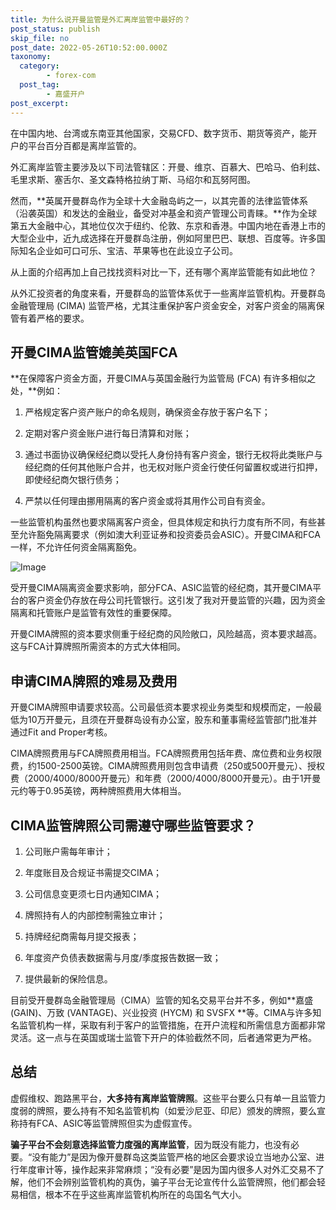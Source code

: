 ```yaml
---
title: 为什么说开曼监管是外汇离岸监管中最好的？
post_status: publish
skip_file: no
post_date: 2022-05-26T10:52:00.000Z
taxonomy:
  category:
        - forex-com
  post_tag:
        - 嘉盛开户
post_excerpt: 
---
```

在中国内地、台湾或东南亚其他国家，交易CFD、数字货币、期货等资产，能开户的平台百分百都是离岸监管的。

外汇离岸监管主要涉及以下司法管辖区：开曼、维京、百慕大、巴哈马、伯利兹、毛里求斯、塞舌尔、圣文森特格拉纳丁斯、马绍尔和瓦努阿图。

然而，**英属开曼群岛作为全球十大金融岛屿之一，以其完善的法律监管体系（沿袭英国）和发达的金融业，备受对冲基金和资产管理公司青睐。**作为全球第五大金融中心，其地位仅次于纽约、伦敦、东京和香港。中国内地在香港上市的大型企业中，近九成选择在开曼群岛注册，例如阿里巴巴、联想、百度等。许多国际知名企业如可口可乐、宝洁、苹果等也在此设立子公司。

从上面的介绍再加上自己找找资料对比一下，还有哪个离岸监管能有如此地位？

从外汇投资者的角度来看，开曼群岛的监管体系优于一些离岸监管机构。开曼群岛金融管理局 (CIMA) 监管严格，尤其注重保护客户资金安全，对客户资金的隔离保管有着严格的要求。

## 开曼CIMA监管媲美英国FCA

**在保障客户资金方面，开曼CIMA与英国金融行为监管局 (FCA) 有许多相似之处，**例如：

1. 严格规定客户资产账户的命名规则，确保资金存放于客户名下；

1. 定期对客户资金账户进行每日清算和对账；

1. 通过书面协议确保经纪商以受托人身份持有客户资金，银行无权将此类账户与经纪商的任何其他账户合并，也无权对账户资金行使任何留置权或进行扣押，即使经纪商欠银行债务；

1. 严禁以任何理由挪用隔离的客户资金或将其用作公司自有资金。

一些监管机构虽然也要求隔离客户资金，但具体规定和执行力度有所不同，有些甚至允许豁免隔离要求（例如澳大利亚证券和投资委员会ASIC）。开曼CIMA和FCA一样，不允许任何资金隔离豁免。

![Image](https://prod-files-secure.s3.us-west-2.amazonaws.com/39ed1227-6d7d-4570-be36-9ccd4a2c4241/bd849744-3fcb-4a37-8312-357962c8f065/image.png?X-Amz-Algorithm=AWS4-HMAC-SHA256&X-Amz-Content-Sha256=UNSIGNED-PAYLOAD&X-Amz-Credential=ASIAZI2LB4666GOZHQMY%2F20251027%2Fus-west-2%2Fs3%2Faws4_request&X-Amz-Date=20251027T101328Z&X-Amz-Expires=3600&X-Amz-Security-Token=IQoJb3JpZ2luX2VjEOr%2F%2F%2F%2F%2F%2F%2F%2F%2F%2FwEaCXVzLXdlc3QtMiJGMEQCIHjgTNd7tOWac2kZEgIKHvLEMs%2BPa0ijqYOlYmLyqBrOAiA3NT9W1TcSu5FgN92syvANU9YZ6i5E6yCpAgFZjGLKGCqIBAij%2F%2F%2F%2F%2F%2F%2F%2F%2F%2F8BEAAaDDYzNzQyMzE4MzgwNSIMvKkgmE6iBssrdTd9KtwD5htf54kLmQVTG7XhUSGW04auliOZ6ClLHypLkls7x8IZTfGNhtg418KMc2vBrItZRjkVmbFQCnLSoHYX%2Bgamu40tx3SfR3XEoiU%2BudadscTjhO%2BrYGWf%2FqjuQCn6NCfSugS832UkLPvp1Z7rGrNtfD6EcWqF2hJ4xZ0dC7iX594YkJPHv%2B9RShEj%2FMmqqeF0cn34tC2DINV%2FN0rCxGOe%2BNm8ZpwFwsrVRbf%2B2UVu25KohlsrwzlJB1BRDEDTBgs6idDCFxISDcVrRFJA42L%2BWG70ZrjEr%2FtyylaukOBuo9JFRnfTfcPDS3q9%2FsTRD6V%2BOUTvwcTB%2FBCCB7Rdu%2FsJVef84NRx25JJ3xFu%2B6x2QUpSbTjTY0oryCc5VaE3DbLjj1NDElwT9KOx1KMu2VPGHfh9nfacPalbfJE6NxcVNhWiEMA8uCyurJXs0ixjSiJ%2BNCqJdmJihIA7CAprX%2B5a4aPqRNjf1TegIR4XThCt2BRwyBxluWp6tSzCRcn5eRDk1w6BoBlNznpxlidjuJuq3F9QV9bSqKzFjPKTUBc%2B5U4t0%2F0yodahBvYGHAVrbUYzQ1Z9SoITPWZOMabI5HPC7dR1f5HC9j2XtpoCoIEyHlGvMBFCTZpt27NQLCgw5vb8xwY6pgE5tzLVoXBmpROqHBCMpFN2lBt4NesjmXFjyhi%2FsNjeNmEisugPnKm8gaeJx3qrcsaK20h%2Bpvfv4gpST59D17xnJ4l8pmj67%2BiyOLdFR1ZImgsZsSTWVeefi%2FTQd4bPb3NgJ5nLsoCj0QVqhnZx3r0XwKVsnZuH50jYOjre0JV2%2BiFI6AKgs8f5FU320b0Lm6Dc%2FYueNdmFmaRyBvmIg4dhBLX5Zq40&X-Amz-Signature=6cbc32ba3fe9b9e0d6e0aab2f7a5a33771bd4b8aaef4733b1c1ab38b01d85541&X-Amz-SignedHeaders=host&x-amz-checksum-mode=ENABLED&x-id=GetObject)

受开曼CIMA隔离资金要求影响，部分FCA、ASIC监管的经纪商，其开曼CIMA平台的客户资金仍存放在母公司托管银行。这引发了我对开曼监管的兴趣，因为资金隔离和托管账户是监管有效性的重要保障。

开曼CIMA牌照的资本要求侧重于经纪商的风险敞口，风险越高，资本要求越高。这与FCA计算牌照所需资本的方式大体相同。

## **申请CIMA牌照的难易及费用**

开曼CIMA牌照申请要求较高。公司最低资本要求视业务类型和规模而定，一般最低为10万开曼元，且须在开曼群岛设有办公室，股东和董事需经监管部门批准并通过Fit and Proper考核。

CIMA牌照费用与FCA牌照费用相当。FCA牌照费用包括年费、席位费和业务权限费，约1500-2500英镑。CIMA牌照费用则包含申请费（250或500开曼元）、授权费（2000/4000/8000开曼元）和年费（2000/4000/8000开曼元）。由于1开曼元约等于0.95英镑，两种牌照费用大体相当。

## CIMA监管牌照公司需遵守哪些监管要求？

1. 公司账户需每年审计；

1. 年度账目及合规证书需提交CIMA；

1. 公司信息变更须七日内通知CIMA；

1. 牌照持有人的内部控制需独立审计；

1. 持牌经纪商需每月提交报表；

1. 年度资产负债表数据需与月度/季度报告数据一致；

1. 提供最新的保险信息。

目前受开曼群岛金融管理局（CIMA）监管的知名交易平台并不多，例如**嘉盛 (GAIN)、万致 (VANTAGE)、兴业投资 (HYCM) 和 SVSFX **等。CIMA与许多知名监管机构一样，采取有利于客户的监管措施，在开户流程和所需信息方面都非常灵活。这一点与在英国或瑞士监管下开户的体验截然不同，后者通常更为严格。

## 总结

虚假维权、跑路黑平台，**大多持有离岸监管牌照**。这些平台要么只有单一且监管力度弱的牌照，要么持有不知名监管机构（如爱沙尼亚、印尼）颁发的牌照，要么宣称持有FCA、ASIC等监管牌照但实为虚假宣传。

**骗子平台不会刻意选择监管力度强的离岸监管**，因为既没有能力，也没有必要。“没有能力”是因为像开曼群岛这类监管严格的地区会要求设立当地办公室、进行年度审计等，操作起来非常麻烦；“没有必要”是因为国内很多人对外汇交易不了解，他们不会辨别监管机构的真伪，骗子平台无论宣传什么监管牌照，他们都会轻易相信，根本不在乎这些离岸监管机构所在的岛国名气大小。